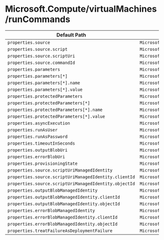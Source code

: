 # Microsoft.Compute/virtualMachines/runCommands

| Default Path | Alias |
|---|---|
| `properties.source` | `Microsoft.Compute/virtualMachines/runCommands/source` |
| `properties.source.script` | `Microsoft.Compute/virtualMachines/runCommands/source.script` |
| `properties.source.scriptUri` | `Microsoft.Compute/virtualMachines/runCommands/source.scriptUri` |
| `properties.source.commandId` | `Microsoft.Compute/virtualMachines/runCommands/source.commandId` |
| `properties.parameters` | `Microsoft.Compute/virtualMachines/runCommands/parameters` |
| `properties.parameters[*]` | `Microsoft.Compute/virtualMachines/runCommands/parameters[*]` |
| `properties.parameters[*].name` | `Microsoft.Compute/virtualMachines/runCommands/parameters[*].name` |
| `properties.parameters[*].value` | `Microsoft.Compute/virtualMachines/runCommands/parameters[*].value` |
| `properties.protectedParameters` | `Microsoft.Compute/virtualMachines/runCommands/protectedParameters` |
| `properties.protectedParameters[*]` | `Microsoft.Compute/virtualMachines/runCommands/protectedParameters[*]` |
| `properties.protectedParameters[*].name` | `Microsoft.Compute/virtualMachines/runCommands/protectedParameters[*].name` |
| `properties.protectedParameters[*].value` | `Microsoft.Compute/virtualMachines/runCommands/protectedParameters[*].value` |
| `properties.asyncExecution` | `Microsoft.Compute/virtualMachines/runCommands/asyncExecution` |
| `properties.runAsUser` | `Microsoft.Compute/virtualMachines/runCommands/runAsUser` |
| `properties.runAsPassword` | `Microsoft.Compute/virtualMachines/runCommands/runAsPassword` |
| `properties.timeoutInSeconds` | `Microsoft.Compute/virtualMachines/runCommands/timeoutInSeconds` |
| `properties.outputBlobUri` | `Microsoft.Compute/virtualMachines/runCommands/outputBlobUri` |
| `properties.errorBlobUri` | `Microsoft.Compute/virtualMachines/runCommands/errorBlobUri` |
| `properties.provisioningState` | `Microsoft.Compute/virtualMachines/runCommands/provisioningState` |
| `properties.source.scriptUriManagedIdentity` | `Microsoft.Compute/virtualMachines/runCommands/source.scriptUriManagedIdentity` |
| `properties.source.scriptUriManagedIdentity.clientId` | `Microsoft.Compute/virtualMachines/runCommands/source.scriptUriManagedIdentity.clientId` |
| `properties.source.scriptUriManagedIdentity.objectId` | `Microsoft.Compute/virtualMachines/runCommands/source.scriptUriManagedIdentity.objectId` |
| `properties.outputBlobManagedIdentity` | `Microsoft.Compute/virtualMachines/runCommands/outputBlobManagedIdentity` |
| `properties.outputBlobManagedIdentity.clientId` | `Microsoft.Compute/virtualMachines/runCommands/outputBlobManagedIdentity.clientId` |
| `properties.outputBlobManagedIdentity.objectId` | `Microsoft.Compute/virtualMachines/runCommands/outputBlobManagedIdentity.objectId` |
| `properties.errorBlobManagedIdentity` | `Microsoft.Compute/virtualMachines/runCommands/errorBlobManagedIdentity` |
| `properties.errorBlobManagedIdentity.clientId` | `Microsoft.Compute/virtualMachines/runCommands/errorBlobManagedIdentity.clientId` |
| `properties.errorBlobManagedIdentity.objectId` | `Microsoft.Compute/virtualMachines/runCommands/errorBlobManagedIdentity.objectId` |
| `properties.treatFailureAsDeploymentFailure` | `Microsoft.Compute/virtualMachines/runCommands/treatFailureAsDeploymentFailure` |

